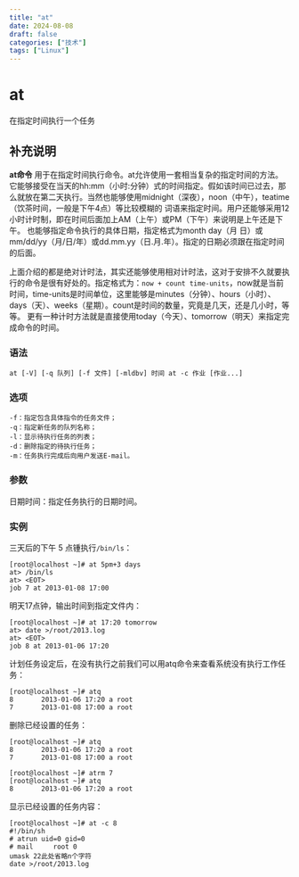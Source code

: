 ```yaml
---
title: "at"
date: 2024-08-08
draft: false
categories: ["技术"]
tags: ["Linux"]
---
```

at
===

在指定时间执行一个任务

## 补充说明

**at命令** 用于在指定时间执行命令。at允许使用一套相当复杂的指定时间的方法。它能够接受在当天的hh:mm（小时:分钟）式的时间指定。假如该时间已过去，那么就放在第二天执行。当然也能够使用midnight（深夜），noon（中午），teatime（饮茶时间，一般是下午4点）等比较模糊的 词语来指定时间。用户还能够采用12小时计时制，即在时间后面加上AM（上午）或PM（下午）来说明是上午还是下午。 也能够指定命令执行的具体日期，指定格式为month day（月 日）或mm/dd/yy（月/日/年）或dd.mm.yy（日.月.年）。指定的日期必须跟在指定时间的后面。

上面介绍的都是绝对计时法，其实还能够使用相对计时法，这对于安排不久就要执行的命令是很有好处的。指定格式为：`now + count time-units`，now就是当前时间，time-units是时间单位，这里能够是minutes（分钟）、hours（小时）、days（天）、weeks（星期）。count是时间的数量，究竟是几天，还是几小时，等等。 更有一种计时方法就是直接使用today（今天）、tomorrow（明天）来指定完成命令的时间。

###  语法

```shell
at [-V] [-q 队列] [-f 文件] [-mldbv] 时间 at -c 作业 [作业...]
```

###  选项

```shell
-f：指定包含具体指令的任务文件；
-q：指定新任务的队列名称；
-l：显示待执行任务的列表；
-d：删除指定的待执行任务；
-m：任务执行完成后向用户发送E-mail。
```

###  参数

日期时间：指定任务执行的日期时间。

###  实例

三天后的下午 5 点锺执行`/bin/ls`：

```shell
[root@localhost ~]# at 5pm+3 days
at> /bin/ls
at> <EOT>
job 7 at 2013-01-08 17:00
```

明天17点钟，输出时间到指定文件内：

```shell
[root@localhost ~]# at 17:20 tomorrow
at> date >/root/2013.log
at> <EOT>
job 8 at 2013-01-06 17:20
```

计划任务设定后，在没有执行之前我们可以用atq命令来查看系统没有执行工作任务：

```shell
[root@localhost ~]# atq
8       2013-01-06 17:20 a root
7       2013-01-08 17:00 a root
```

删除已经设置的任务：

```shell
[root@localhost ~]# atq
8       2013-01-06 17:20 a root
7       2013-01-08 17:00 a root

[root@localhost ~]# atrm 7
[root@localhost ~]# atq
8       2013-01-06 17:20 a root
```

显示已经设置的任务内容：

```shell
[root@localhost ~]# at -c 8
#!/bin/sh
# atrun uid=0 gid=0
# mail     root 0
umask 22此处省略n个字符
date >/root/2013.log
```



